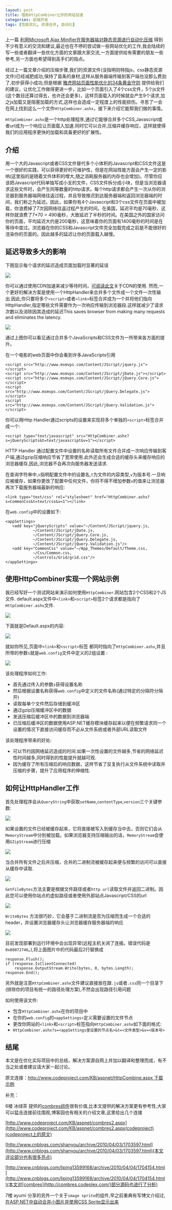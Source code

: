 ```yaml
---
layout: post
title: 借助HttpCombiner让你的网站加速
categories: 前端开发
tags: [性能优化, 资源合并, 自动化]
---
```

上一篇 [利用Microsoft Ajax Minifier在服务器端对静态资源进行自动化压缩](http://samgui.com/blog/利用Microsoft-Ajax-Minifier在服务器端对静态资源进行自动化压缩/) 得到不少有意义的交流和建议,最近也在不停的尝试做一些网站优化的工作,我会陆续的写一些或者翻译一些优化方面的文章跟大家交流,一方面提供给有需要的朋友一些参考,另一方面也希望得到高手们的指点。

经过上一篇文章介绍的压缩步骤,我们的资源文件(没指明则特指js，css静态资源文件)已经减肥成功,保持了苗条的身材,这样从服务器端传输到客户端也没那么费劲了,初步获得小成功,但是根据 [雅虎网站页面性能优化的34条黄金守则](http://developer.yahoo.com/performance/rules.html) 提供给我们的建议，让优化工作做得更进一步，比如一个页面引入了4个css文件，5个js文件(这个数目还算过得去，也许还会更多)，这样页面载入的时候就会产生9个请求,加之js加载又是阻塞加载的方式,这样也会造成一定程度上的性能损伤。寻思了一会在网上找到这么一个文件`HttpCombiner.ashx`，接下来介绍它能帮我们做的事情。

`HttpCombiner.ashx`是一个http处理程序,通过它能够合并多个CSS,Javascript或者url成为一个响应让页面载入加速.同时它可以合并,压缩并缓存响应，这样就使得我们的应用程序更快的加载和具备更好的扩展性。

## 介绍 ##
用一个大的Javascript或者CSS文件替代多个小体积的Javascript和CSS文件这是一个很好的实践，可以获得更好的可维护性，但是在网站性能方面会产生一定的影响(这里指的是随着文件体积的增大,随之消耗服务器的内存也会增加)。尽管你应该把Javascript代码单独写成小支的文件，CSS文件拆分成小块，但是当浏览器请求这些文件时，会产生同等数量的http请求。每个http请求都会产生一次从你的浏览器到服务器端网络往返过程，并且导致推迟到达服务器端和返回浏览器端的时间，我们称之为延迟。因此，如果你有4个Javascript和3个css文件在页面中被加载，你浪费掉了7次因网络往返过程产生的时间。在美国，延迟平均是70毫秒，这样你就浪费了7*70 = 490毫秒，大致延迟了半秒的时间。在美国之外的国家访问你的页面，平均延迟大约是200毫秒，这意味着你的页面有1400毫秒的时间是在等待中度过。浏览器在你的CSS和Javascript文件完全加载完成之前是不能很好的渲染你的页面的。因此越多的延迟让你的页面载入越慢。

## 延迟导致多大的影响 ##
下图显示每个请求的延迟造成页面加载时显著的延误

![](/public/img/2011011017253813.png)

你可以通过使用CDN加速来减少等待时间，[可阅读此文](http://www.msmvps.com/blogs/omar/archive/2007/10/01/make-your-website-faster-using-content-delivery-network.aspx)关于CDN的使用. 然而,一个更好的解决方案是使用一个HttpHandler来合并多个文件成一个文件一次性输出.因此,你只要将多个`<script>`或者`<link>`标签合并成为一个并将他们指向HttpHandler,指定哪些文件需要作为一次响应传输到浏览器段.这样就减少了请求次数以及消除因其造成的延迟This saves browser from making many requests and eliminates the latency.

![](/public/img/2011011017261523.png)

通过上图你可以看见通过合并多个JavaScripts和CSS文件为一所带来各方面的提升。

在一个电影的web页面中你会看到许多JavaScripts引用

	<script src="http://www.msmvps.com/Content/JScript/jquery.js"></script>
	<script src="http://www.msmvps.com/Content/JScript/jDate.js"></script>
	<script src="http://www.msmvps.com/Content/JScript/jQuery.Core.js"></script>
	<script src="http://www.msmvps.com/Content/JScript/jQuery.Delegate.js"></script>
	<script src="http://www.msmvps.com/Content/JScript/jQuery.Validation.js"> </script>

你可以用Http Handler通过scripts的设置来实现将多个单独的`<script>`标签合并成一个:  

	<script type="text/javascript" src="HttpCombiner.ashx?s=jQueryScripts&t=text/javascript&v=1"></script>

HTTP Handler 通过配置文件中设置的名称读取所有文件合并成一次响应传输到客户端,通过gzip压缩响应节省了宽带使用.此外还会生成合适的缓存头来缓存响应的浏览器缓存,因此,浏览器不会再次向服务器发送请求.

在查询字符串中,`s`指明配置文件中的设置名,`t`为文件的内容类型,`v`为版本号.一旦响应被缓存，如果你更改了配置中任何文件，你将不得不增加参数`v`的值来让浏览器再次下载服务器端最新的响应:

	<link type="text/css" rel="stylesheet" href="HttpCombiner.ashx?s=CommonCss&t=text/css&v=1"></link>

在`web.config`中的设置如下:

	<appSettings>
	   <add key="jQueryScripts" value="~/Content/JScript/jquery.js,
	            ~/Content/JScript/jDate.js,
	            ~/Content/JScript/jQuery.Core.js,
	            ~/Content/JScript/jQuery.Delegate.js,
	            ~/Content/JScript/jQuery.Validation.js"/>
	   <add key="CommonCss" value="~/App_Themes/Default/Theme.css,
	            ~/Css/Common.css,
	            ~/Controls/Grid/grid.css"/>
	</appSettings>

## 使用HttpCombiner实现一个网站示例 ##

我已经写好一个测试网站来演示如何使用`HttpCombiner`.网站包含2个CSS和2个JS文件. default.aspx文件中`<link>`和`<script>`标签2个请求都是指向了`HttpCombiner.ashx`文件.

![](/public/img/2011011017292583.png)

下面就是Default.aspx的内容:

![](/public/img/2011011017295056.png)

就如你所见,页面中`<link>`和`<script>`标签 都同时指向了`HttpCombiner.ashx`,并且所带的参数`s`就是`web.config`文件中定义的2组设置 :

![](/public/img/2011011017301531.png)

该处理程序如何工作:

- 首先通过传入的参数`s`获得设置名称
- 然后根据设置名称获得`web.config`中定义的文件名称(通过特定的分隔符分隔开)
- 读取每单个文件然后存储到缓冲区
- 通过gzip压缩缓冲区中的数据
- 发送压缩后缓冲区中的数据到浏览器端
- 已压缩后缓冲区的数据使用ASP.NET缓存模块缓存起来以便在频繁请求同一个设置的情况下直接访问缓存而不必从文件系统或者外部URL读取文件

该处理程序带来的好处:

- 可以节约因网络延迟造成的时间.如果一次性设置的文件越多,节省的网络延迟性时间越多,同时得到的性能提升就越可观.
- 因为缓存了所有压缩后的响应数据，这样节省了反复执行从文件系统中读取并压缩的步骤，提升了应用程序的伸缩性.

## 如何让HttpHandler工作 ##

首先处理程序会从`QueryString`中获取`setName`,`contentType`,`version`三个关键参数:

![](/public/img/2011011017304848.png)

如果设置的文件已经被缓存起来，它将直接被写入到缓存当中去，否则它们会从`MemoryStream`中分别被加载。如果浏览器支持压缩输出的话，`MemoryStream`会使用`GZipStream`进行压缩

![](/public/img/2011011017312082.png)

当合并所有文件之后并压缩，合并的二进制流被缓存起来便与频繁的访问可以直接从缓存中读取.

![](/public/img/2011011017314951.png)

`GetFileBytes`方法主要是根据文件路径或者`http url`读取文件并返回二进制。因此您可以使用你站点的虚拟路径或者使用外部站点Javascript/CSS的url

![](/public/img/2011011017322044.png)

`WriteBytes` 方法很巧妙，它会基于二进制流是否为压缩而生成一个合适的header，并设置浏览器缓存头让浏览器缓存服务器端的响应

![](/public/img/2011011017325270.png)

目前发现部署到运行环境中会出现异常(远程主机关闭了连接。错误代码是`0x80072746`。),将上面图片中的代码最后2行替换成

	response.Flush();
	if (response.IsClientConnected)
	    response.OutputStream.Write(bytes, 0, bytes.Length);
	response.End();

另外就是注意`HttpCombiner.ashx`文件建议直接放在跟`.js`或者`.css`同一个目录下(排除你的项目有统一的路径处理方案),不然会出现路径引用问题

如何使用该文件:

- 包含`HttpCombiner.ashx`在你的项目中
- 在你的`web.config`的`<appSettings>`定义需要设置的文件节点
- 更改你网站的`<link>`和`<script>`标签指向`HttpCombiner.ashx`如下面的格式:
- `HttpCombiner.ashx?s=<appSettings里设置的节点名>&t=<文件类型>&v=<版本号>`

## 结尾 ##
本文是在优化实际项目中的总结，解决方案源自网上并加以翻译和整理而成，有不当之处或者建议请大家一起讨论。

原文连接：[http://www.codeproject.com/KB/aspnet/HttpCombine.aspx  ](http://www.codeproject.com/KB/aspnet/HttpCombine.aspx  ) [下载示例](http://code.msdn.microsoft.com/HttpCombiner)

补充：

6楼 冰绿茶 提供的[combres组件](http://combres.codeplex.com/)很有价值,比本文提供的解决方案更有参考性,大家可以猛击连接前往围观,博客园也有相关的介绍文章,这里给出几个连接

[http://www.codeproject.com/KB/aspnet/combres2.aspx](http://www.codeproject.com/KB/aspnet/combres2.aspx(codeproject)(codeproject上的原文)

[http://www.cnblogs.com/shanyou/archive/2010/04/03/1703597.html](http://www.cnblogs.com/shanyou/archive/2010/04/03/1703597.html)(本文评论部分也有很多亮点)

[http://www.cnblogs.com/liping13599168/archive/2010/04/04/1704154.html](http://www.cnblogs.com/liping13599168/archive/2010/04/04/1704154.html)(本文对[combres](http://combres.codeplex.com/)部分源码也进行了分析)

7楼 ayumi 分享的另外一个关于`image sprite`的组件,早之前重典有写博文介绍过,[在ASP.NET中自动合并小图片并使用CSS Sprite显示出来](http://www.cnblogs.com/chsword/archive/2010/08/13/imagesprite_beta_aspnetmvc.html)